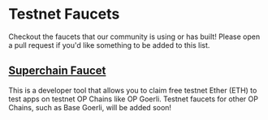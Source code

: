 # Testnet Faucets

Checkout the faucets that our community is using or has built! Please open a pull request if you'd like something to be added to this list.

## [Superchain Faucet](https://app.optimism.io/faucet) 

This is a developer tool that allows you to claim free testnet Ether (ETH) to test apps on testnet OP Chains like OP Goerli. Testnet faucets for other OP Chains, such as Base Goerli, will be added soon!

